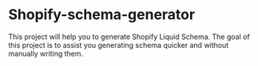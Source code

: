 # Shopify-schema-generator
This project will help you to generate Shopify Liquid Schema. The goal of this project is to assist you generating schema quicker and without manually writing them.
